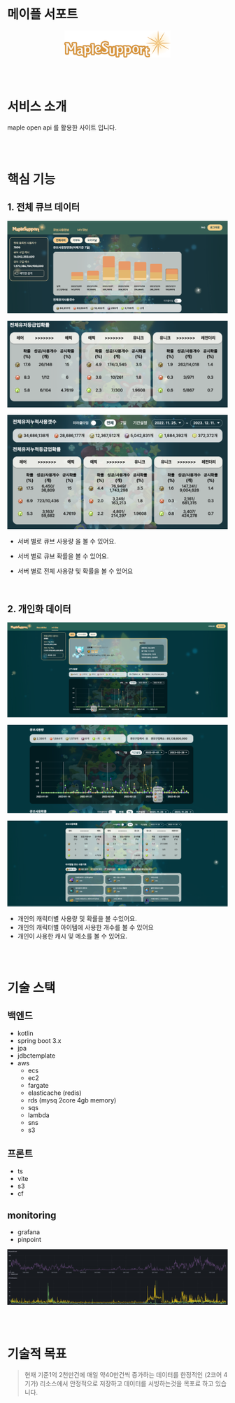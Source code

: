 # 메이플 서포트

<div align="center">
  <a href="https://maple.support">
    <img src="./images/logo.png" alt="logo">
  </a>
</div>


<br><br>

# 서비스 소개 
maple open api 를 활용한 사이트 입니다.

<br><br>

# 핵심 기능

## 1. 전체 큐브 데이터 

![전체-1](./images/main/전체-큐브-사용량-7일.png)

![전체-2](./images/main/전체-큐브-7일-확률.png)

![전체-3](./images/main/전체-큐브-사용량-확률.png)

- 서버 별로 큐브 사용량 을 볼 수 있어요.
- 서버 별로 큐브 확률을 볼 수 있어요.
- 서버 별로 전체 사용량 및 확률을 볼 수 있어요

  <br>

## 2. 개인화 데이터 

![유저-1](./images/user/user-1.png)

![유저-2](./images/user/user-2.png)

![유저-3](./images/user/user-3.png)

- 개인의 캐릭터별 사용량 및 확률을 볼 수있어요.
- 개인의 캐릭터별 아이템에 사용한 개수를 볼 수 있어요
- 개인이 사용한 캐시 및 메소를 볼 수 있어요.


<br>
<br>

# 기술 스택


## 백엔드
- kotlin
- spring boot 3.x
- jpa
- jdbctemplate
- aws
    - ecs
    - ec2
    - fargate
    - elasticache (redis)
    - rds (mysq 2core 4gb memory)
    - sqs
    - lambda
    - sns
    - s3


## 프론트
- ts
- vite
- s3
- cf

## monitoring
- grafana
- pinpoint

![grafana](./images/grafana.jpg)

<br>
<br>

# 기술적 목표

> 현재 기준1억 2천만건에 매일 약40만건씩 증가하는 데이터를 한정적인 (2코어 4기가) 리소스에서
> 안정적으로 저장하고 데이터를 서빙하는것을 목포료 하고 있습니다.
